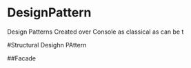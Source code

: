 # DesignPattern
Design Patterns Created  over Console as classical as can be
t

#Structural Desighn PAttern

##Facade 

